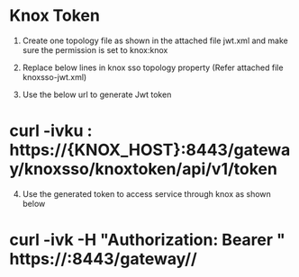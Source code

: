 # Knox Token

1.  Create one topology  file as shown in the attached file jwt.xml and make sure the permission is set to knox:knox

2. Replace below lines in knox sso topology  <Service> property (Refer attached file knoxsso-jwt.xml)
3.  Use the below url to generate Jwt token

# curl -ivku <username>:<password> https://{KNOX_HOST}:8443/gateway/knoxsso/knoxtoken/api/v1/token

4. Use the generated token to access service through knox as shown below

# curl -ivk -H "Authorization: Bearer <token string>" https://<knox host>:8443/gateway/<topology name>/<service>
